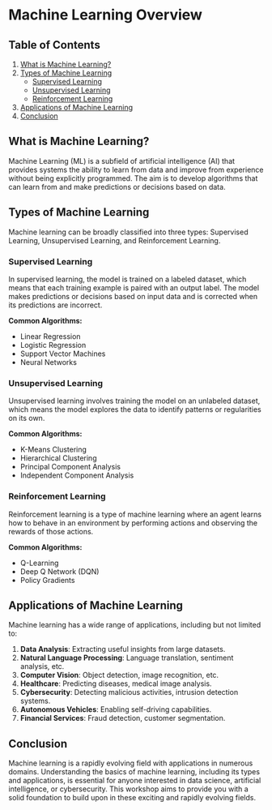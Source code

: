 # Machine Learning Overview

## Table of Contents

1. [What is Machine Learning?](#what-is-machine-learning)
2. [Types of Machine Learning](#types-of-machine-learning)
    - [Supervised Learning](#supervised-learning)
    - [Unsupervised Learning](#unsupervised-learning)
    - [Reinforcement Learning](#reinforcement-learning)
3. [Applications of Machine Learning](#applications-of-machine-learning)
4. [Conclusion](#conclusion)

## What is Machine Learning?

Machine Learning (ML) is a subfield of artificial intelligence (AI) that provides systems the ability to learn from data and improve from experience without being explicitly programmed. The aim is to develop algorithms that can learn from and make predictions or decisions based on data.

## Types of Machine Learning

Machine learning can be broadly classified into three types: Supervised Learning, Unsupervised Learning, and Reinforcement Learning.

### Supervised Learning

In supervised learning, the model is trained on a labeled dataset, which means that each training example is paired with an output label. The model makes predictions or decisions based on input data and is corrected when its predictions are incorrect.

**Common Algorithms:**
- Linear Regression
- Logistic Regression
- Support Vector Machines
- Neural Networks

### Unsupervised Learning

Unsupervised learning involves training the model on an unlabeled dataset, which means the model explores the data to identify patterns or regularities on its own.

**Common Algorithms:**
- K-Means Clustering
- Hierarchical Clustering
- Principal Component Analysis
- Independent Component Analysis

### Reinforcement Learning

Reinforcement learning is a type of machine learning where an agent learns how to behave in an environment by performing actions and observing the rewards of those actions.

**Common Algorithms:**
- Q-Learning
- Deep Q Network (DQN)
- Policy Gradients

## Applications of Machine Learning

Machine learning has a wide range of applications, including but not limited to:

1. **Data Analysis**: Extracting useful insights from large datasets.
2. **Natural Language Processing**: Language translation, sentiment analysis, etc.
3. **Computer Vision**: Object detection, image recognition, etc.
4. **Healthcare**: Predicting diseases, medical image analysis.
5. **Cybersecurity**: Detecting malicious activities, intrusion detection systems.
6. **Autonomous Vehicles**: Enabling self-driving capabilities.
7. **Financial Services**: Fraud detection, customer segmentation.

## Conclusion

Machine learning is a rapidly evolving field with applications in numerous domains. Understanding the basics of machine learning, including its types and applications, is essential for anyone interested in data science, artificial intelligence, or cybersecurity. This workshop aims to provide you with a solid foundation to build upon in these exciting and rapidly evolving fields.

